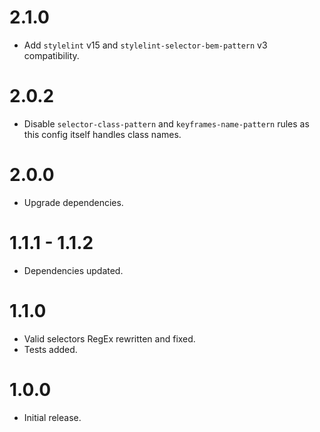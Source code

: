 # 2.1.0
- Add `stylelint` v15 and `stylelint-selector-bem-pattern` v3 compatibility. 

# 2.0.2
- Disable `selector-class-pattern` and `keyframes-name-pattern` rules as this config itself handles class names.

# 2.0.0
- Upgrade dependencies.

# 1.1.1 - 1.1.2
- Dependencies updated.

# 1.1.0
- Valid selectors RegEx rewritten and fixed.
- Tests added.

# 1.0.0
- Initial release.
